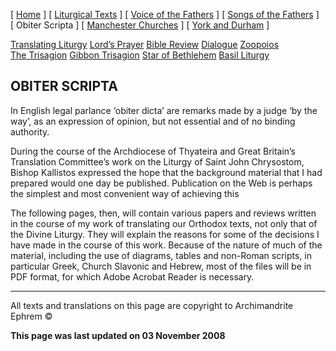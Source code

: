 \[ [Home](index.md) \] \[ [Liturgical Texts](liturgic.md) \] \[ [Voice of the Fathers](voiceof.md) \] \[ [Songs of the Fathers](songsof.md) \] \[ Obiter Scripta \] \[ [Manchester Churches](manchester_churches.md) \] \[ [York and Durham](york_and_durham.md) \]

[Translating Liturgy](translating_liturgy.md)
[Lord’s Prayer](lord%27s_prayer.md)
[Bible Review](bible_review.md)
[Dialogue](dialogue.md)
[Zoopoios](zoopoios.md)
[The Trisagion](the_trisagion.md)
[Gibbon Trisagion](gibbon_trisagion.md)
[Star of Bethlehem](Star%20of%20Bethlehem.md)
[Basil Liturgy](basil_liturgy.md)

OBITER SCRIPTA
--------------

In English legal parlance ‘obiter dicta’ are remarks made by a judge ‘by the way’, as an expression of opinion, but not essential and of no binding authority.

During the course of the Archdiocese of Thyateira and Great Britain’s Translation Committee’s work on the Liturgy of Saint John Chrysostom, Bishop Kallistos expressed the hope that the background material that I had prepared would one day be published. Publication on the Web is perhaps the simplest and most convenient way of achieving this 

The following pages, then, will contain various papers and reviews written in the course of my work of translating our Orthodox texts, not only that of the Divine Liturgy. They will explain the reasons for some of the decisions I have made in the course of this work. Because of the nature of much of the material, including the use of diagrams, tables and non-Roman scripts, in particular Greek, Church Slavonic and Hebrew, most of the files will be in PDF format, for which Adobe Acrobat Reader is necessary. 

------------------------------------------------------------------------

All texts and translations on this page are copyright to
Archimandrite Ephrem ©

**This page was last updated on 03 November 2008**
